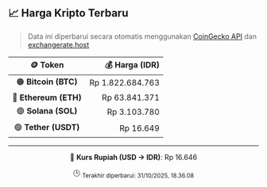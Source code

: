 

<!-- HARGA_KRIPTO -->
## 📈 Harga Kripto Terbaru

> Data ini diperbarui secara otomatis menggunakan [CoinGecko API](https://www.coingecko.com/) dan [exchangerate.host](https://exchangerate.host/)

<div align="center">

| 🪙 Token | 💰 Harga (IDR) |
|:------:|---------------:|
| 🟠 **Bitcoin (BTC)**   | Rp 1.822.684.763 |
| 🔵 **Ethereum (ETH)**  | Rp 63.841.371 |
| 🟣 **Solana (SOL)**    | Rp 3.103.780 |
| 🟢 **Tether (USDT)**   | Rp 16.649 |

---

💱 **Kurs Rupiah (USD → IDR)**: Rp 16.646

🕒 <sub>Terakhir diperbarui: 31/10/2025, 18.36.08</sub>

</div>
<!-- /HARGA_KRIPTO -->